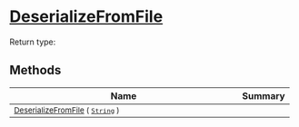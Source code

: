 # [DeserializeFromFile](./NetCoreSerializationHelper-100664084.md)


Return type:
## Methods

| Name | Summary | 
| --- | --- | 
| <sub>[DeserializeFromFile](./NetCoreSerializationHelper-100664084.md) ( [`String`](https://docs.microsoft.com/en-us/dotnet/api/System.String) )</sub><img width=200/>| <sub></sub>| <br>



